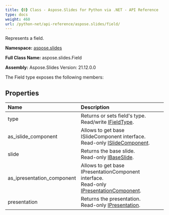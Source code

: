 ```yaml
---
title: {0} Class - Aspose.Slides for Python via .NET - API Reference
type: docs
weight: 460
url: /python-net/api-reference/aspose.slides/field/
---
```


Represents a field.

**Namespace:** [aspose.slides](/python-net/api-reference/aspose.slides/)

**Full Class Name:** aspose.slides.Field

**Assembly:**  Aspose.Slides Version: 21.12.0.0

The Field type exposes the following members:
## **Properties**
|**Name**|**Description**|
| :- | :- |
|type|Returns or sets field's type.<br/>            Read/write [IFieldType](/python-net/api-reference/aspose.slides/ifieldtype/).|
|as_islide_component|Allows to get base ISlideComponent interface.<br/>            Read-only [ISlideComponent](/python-net/api-reference/aspose.slides/islidecomponent/).|
|slide|Returns the base slide.<br/>            Read-only [IBaseSlide](/python-net/api-reference/aspose.slides/ibaseslide/).|
|as_ipresentation_component|Allows to get base IPresentationComponent interface.<br/>            Read-only [IPresentationComponent](/python-net/api-reference/aspose.slides/ipresentationcomponent/).|
|presentation|Returns the presentation. <br/>            Read-only [IPresentation](/python-net/api-reference/aspose.slides/ipresentation/).|
